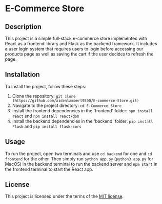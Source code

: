 # E-Commerce Store

## Description

This project is a simple full-stack e-commerce store implemented with React as a frontend library and Flask as the backend framework. It includes a user login system that requires users to login before accessing our products page as well as saving the cart if the user decides to refresh the page.

## Installation

To install the project, follow these steps:

1. Clone the repository: `git clone (https://github.com/aidenlambert9500/E-commerce-Store.git)`
2. Navigate to the project directory: `cd E-Commerce Store`
3. Install the frontend dependencies in the 'frontend' folder: `npm install react` and `npm install react-dom`
4. Install the backend dependencies in the 'backend' folder: `pip install Flask` and `pip install flask-cors`

## Usage

To run the project, open two terminals and use `cd backend` for one and `cd frontend` for the other. Then simply run `python app.py` (`python3 app.py` for MacOS) in the backend terminal to run the backend server and `npm start` in the frontend terminal to start the React app. 

## License

This project is licensed under the terms of the [MIT license](LICENSE).
